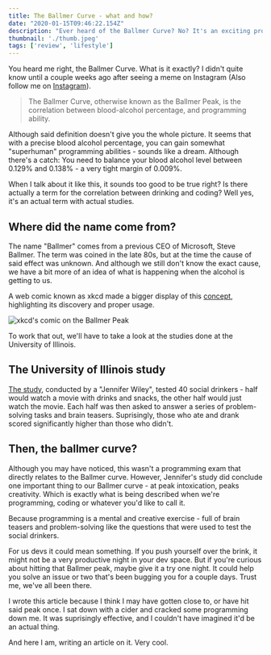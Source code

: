 ```yaml
---
title: The Ballmer Curve - what and how?
date: "2020-01-15T09:46:22.154Z"
description: "Ever heard of the Ballmer Curve? No? It's an exciting programming technique that you might be interested in trying out..."
thumbnail: './thumb.jpeg'
tags: ['review', 'lifestyle']
---
```


You heard me right, the Ballmer Curve. What is it exactly? I didn't quite know until a couple weeks ago after seeing a meme on Instagram (Also follow me on [Instagram](https://www.instagram.com/tonycre8/)).

>The Ballmer Curve, otherwise known as the Ballmer Peak, is the correlation between blood-alcohol percentage, and programming ability.

Although said definition doesn't give you the whole picture. It seems that with a precise blood alcohol percentage, you can gain somewhat "superhuman" programming abilities - sounds like a dream. Although there's a catch: You need to balance your blood alcohol level between 0.129% and 0.138% - a very tight margin of 0.009%.

When I talk about it like this, it sounds too good to be true right? Is there actually a term for the correlation between drinking and coding? Well yes, it's an actual term with actual studies.

## Where did the name come from?

The name "Ballmer" comes from a previous CEO of Microsoft, Steve Ballmer. The term was coined in the late 80s, but at the time the cause of said effect was unknown. And although we still don't know the exact cause, we have a bit more of an idea of what is happening when the alcohol is getting to us.

A web comic known as xkcd made a bigger display of this [concept](https://xkcd.com/323/), highlighting its discovery and proper usage.

![xkcd's comic on the Ballmer Peak](https://imgs.xkcd.com/comics/ballmer_peak.png)

To work that out, we'll have to take a look at the studies done at the University of Illinois.

## The University of Illinois study

[The study](https://www.sciencedirect.com/science/article/abs/pii/S1053810013000032), conducted by a "Jennifer Wiley", tested 40 social drinkers - half would watch a movie with drinks and snacks, the other half would just watch the movie. Each half was then asked to answer a series of problem-solving tasks and brain teasers. Suprisingly, those who ate and drank scored significantly higher than those who didn't.

## Then, the ballmer curve?

Although you may have noticed, this wasn't a programming exam that directly relates to the Ballmer curve. However, Jennifer's study did conclude one important thing to our Ballmer curve - at peak intoxication, peaks creativity. Which is exactly what is being described when we're programming, coding or whatever you'd like to call it.

Because programming is a mental and creative exercise - full of brain teasers and problem-solving like the questions that were used to test the social drinkers.

For us devs it could mean something. If you push yourself over the brink, it might not be a very productive night in your dev space. But if you're curious about hitting that Ballmer peak, maybe give it a try one night. It could help you solve an issue or two that's been bugging you for a couple days. Trust me, we've all been there.

I wrote this article because I think I may have gotten close to, or have hit said peak once. I sat down with a cider and cracked some programming down me. It was suprisingly effective, and I couldn't have imagined it'd be an actual thing.

And here I am, writing an article on it. Very cool.